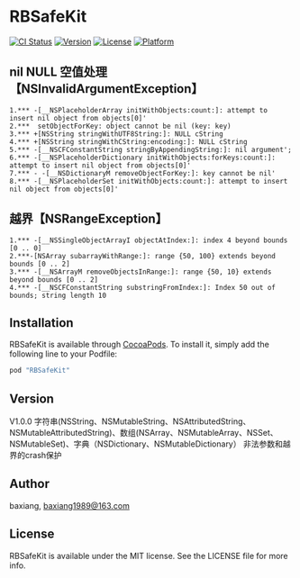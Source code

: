 # RBSafeKit

[![CI Status](http://img.shields.io/travis/baxiang/RBSafeKit.svg?style=flat)](https://travis-ci.org/baxiang/RBSafeKit)
[![Version](https://img.shields.io/cocoapods/v/RBSafeKit.svg?style=flat)](http://cocoapods.org/pods/RBSafeKit)
[![License](https://img.shields.io/cocoapods/l/RBSafeKit.svg?style=flat)](http://cocoapods.org/pods/RBSafeKit)
[![Platform](https://img.shields.io/cocoapods/p/RBSafeKit.svg?style=flat)](http://cocoapods.org/pods/RBSafeKit)

##   nil NULL 空值处理【NSInvalidArgumentException】
```
1.*** -[__NSPlaceholderArray initWithObjects:count:]: attempt to insert nil object from objects[0]'
2.***  setObjectForKey: object cannot be nil (key: key)
3.*** +[NSString stringWithUTF8String:]: NULL cString
4.*** +[NSString stringWithCString:encoding:]: NULL cString
5.*** -[__NSCFConstantString stringByAppendingString:]: nil argument';
6.*** -[__NSPlaceholderDictionary initWithObjects:forKeys:count:]: attempt to insert nil object from objects[0]'
7.*** - -[__NSDictionaryM removeObjectForKey:]: key cannot be nil'
8.*** -[__NSPlaceholderSet initWithObjects:count:]: attempt to insert nil object from objects[0]'
```
##  越界【NSRangeException】
```
1.*** -[__NSSingleObjectArrayI objectAtIndex:]: index 4 beyond bounds [0 .. 0]
2.***-[NSArray subarrayWithRange:]: range {50, 100} extends beyond bounds [0 .. 2]
3.*** -[__NSArrayM removeObjectsInRange:]: range {50, 10} extends beyond bounds [0 .. 2]
4.*** -[__NSCFConstantString substringFromIndex:]: Index 50 out of bounds; string length 10
```

## Installation

RBSafeKit is available through [CocoaPods](http://cocoapods.org). To install
it, simply add the following line to your Podfile:

```ruby
pod "RBSafeKit"
```
## Version
V1.0.0
字符串(NSString、NSMutableString、NSAttributedString、NSMutableAttributedString)、数组(NSArray、NSMutableArray、NSSet、NSMutableSet)、字典（NSDictionary、NSMutableDictionary） 非法参数和越界的crash保护
## Author

baxiang, baxiang1989@163.com

## License

RBSafeKit is available under the MIT license. See the LICENSE file for more info.
